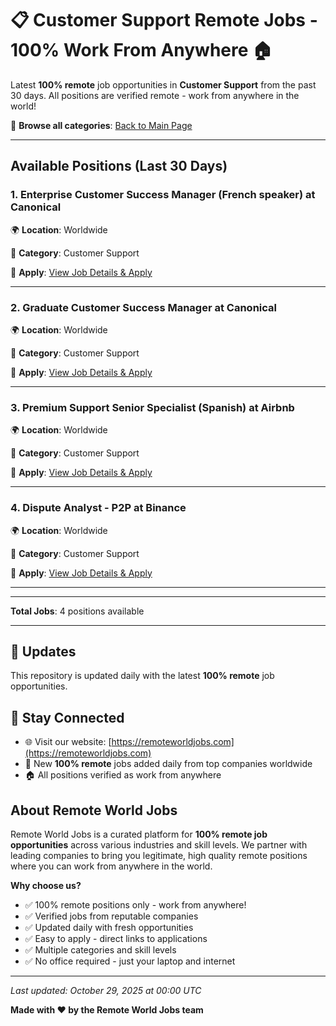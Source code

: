 # 📋 Customer Support Remote Jobs - 100% Work From Anywhere 🏠

Latest **100% remote** job opportunities in **Customer Support** from the past 30 days. All positions are verified remote - work from anywhere in the world!

🔗 **Browse all categories**: [Back to Main Page](README.md)

---

## Available Positions (Last 30 Days)

### 1. Enterprise Customer Success Manager (French speaker) at Canonical

🌍 **Location**: Worldwide

📍 **Category**: Customer Support

🔗 **Apply**: [View Job Details & Apply](https://remoteworldjobs.com/enterprise-customer-success-manager-canonical)

---

### 2. Graduate Customer Success Manager at Canonical

🌍 **Location**: Worldwide

📍 **Category**: Customer Support

🔗 **Apply**: [View Job Details & Apply](https://remoteworldjobs.com/graduate-customer-success-manager-canonical)

---

### 3. Premium Support Senior Specialist (Spanish) at Airbnb

🌍 **Location**: Worldwide

📍 **Category**: Customer Support

🔗 **Apply**: [View Job Details & Apply](https://remoteworldjobs.com/premium-support-senior-specialist-airbnb)

---

### 4. Dispute Analyst - P2P at Binance

🌍 **Location**: Worldwide

📍 **Category**: Customer Support

🔗 **Apply**: [View Job Details & Apply](https://remoteworldjobs.com/dispute-analyst-p2p-binance)

---


---

**Total Jobs**: 4 positions available

---

## 🔄 Updates

This repository is updated daily with the latest **100% remote** job opportunities.

## 📧 Stay Connected

- 🌐 Visit our website: [https://remoteworldjobs.com](https://remoteworldjobs.com)
- 💼 New **100% remote** jobs added daily from top companies worldwide
- 🏠 All positions verified as work from anywhere

## About Remote World Jobs

Remote World Jobs is a curated platform for **100% remote job opportunities** across various industries and skill levels. We partner with leading companies to bring you legitimate, high quality remote positions where you can work from anywhere in the world.

**Why choose us?**
- ✅ 100% remote positions only - work from anywhere!
- ✅ Verified jobs from reputable companies
- ✅ Updated daily with fresh opportunities
- ✅ Easy to apply - direct links to applications
- ✅ Multiple categories and skill levels
- ✅ No office required - just your laptop and internet

---

_Last updated: October 29, 2025 at 00:00 UTC_

**Made with ❤️ by the Remote World Jobs team**
